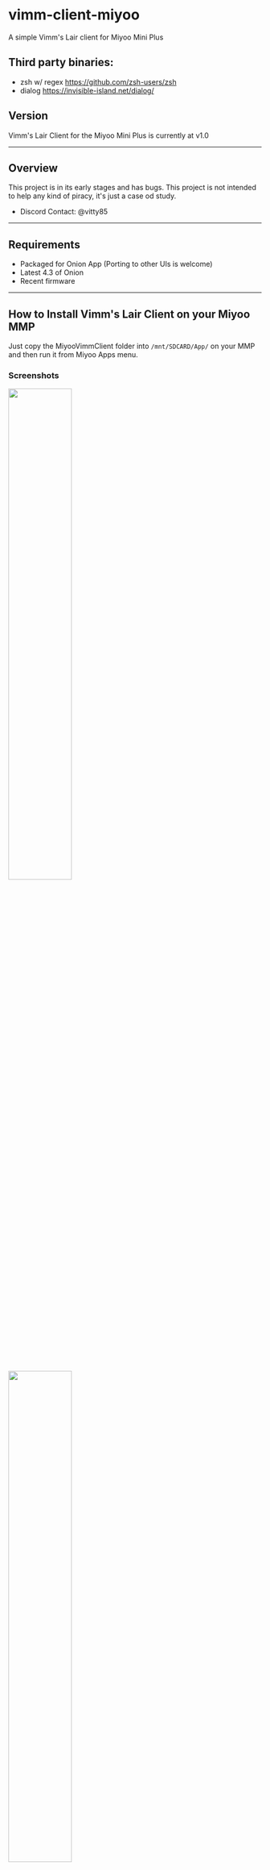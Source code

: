 # vimm-client-miyoo
A simple Vimm's Lair client for Miyoo Mini Plus

## Third party binaries:
- zsh w/ regex https://github.com/zsh-users/zsh
- dialog https://invisible-island.net/dialog/

## Version
Vimm's Lair Client for the Miyoo Mini Plus is currently at v1.0

---

## Overview

This project is in its early stages and has bugs. This project is not intended to help any kind of piracy, it's just a case od study.

- Discord Contact: @vitty85

---

## Requirements

- Packaged for Onion App (Porting to other UIs is welcome)
- Latest 4.3 of Onion
- Recent firmware

---

## How to Install Vimm's Lair Client on your Miyoo MMP

Just copy the MiyooVimmClient folder into `/mnt/SDCARD/App/` on your MMP and then run it from Miyoo Apps menu.

### Screenshots

   <img src="" width="50%">
   <img src="" width="50%">
   <img src="" width="50%">
   <img src="" width="50%">
   <img src="" width="50%">

---

## Credits

- XK for inspiration taken from BetterWifi App
  - [BetterWiFi Repository](https://github.com/XK9274/better-wifi-miyoo)
- Curo19 for inspiration taken from his romDownloader
  - [romDownloader Repository](https://github.com/Curo19/romDownloader)
- [Vimm's Lair website](https://vimm.net)
- [Libretro GitHub Repository](https://github.com/libretro-thumbnails)

---

## Frequently Asked Questions (FAQ)

### Is this App legit?
- It depends on how you are going to use it!! Basically this client is like a Browser pointed to a specific Web page.

### Is the author of this app involved directly with Vimm's Lair somehow?
- Absolutely not, all the games are hosted on Vimm's Lair website and i'm not connected to them in any way.

---

## Changelog

### v1.0
   - First release of app

---
